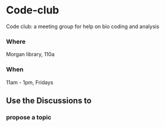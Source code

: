 # Code-club
Code club: a meeting group for help on bio coding and analysis

### Where
Morgan library, 110a

### When
11am - 1pm, Fridays

## Use the Discussions to

### propose a topic


